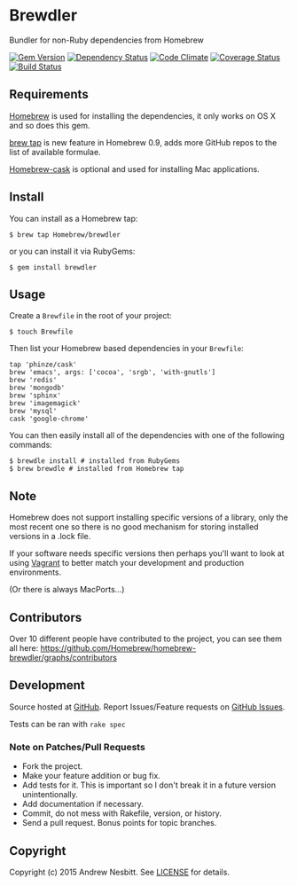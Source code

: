 # Brewdler

Bundler for non-Ruby dependencies from Homebrew

[![Gem Version](https://badge.fury.io/rb/brewdler.svg)](http://badge.fury.io/rb/homebrew-brewdler)
[![Dependency Status](https://gemnasium.com/Homebrew/homebrew-brewdler.svg)](https://gemnasium.com/Homebrew/homebrew-brewdler)
[![Code Climate](https://codeclimate.com/github/Homebrew/homebrew-brewdler/badges/gpa.svg)](https://codeclimate.com/github/Homebrew/homebrew-brewdler)
[![Coverage Status](https://coveralls.io/repos/Homebrew/homebrew-brewdler/badge.svg)](https://coveralls.io/r/Homebrew/homebrew-brewdler)
[![Build Status](https://travis-ci.org/Homebrew/homebrew-brewdler.svg)](https://travis-ci.org/Homebrew/homebrew-brewdler)

## Requirements

[Homebrew](http://github.com/Homebrew/homebrew) is used for installing the dependencies, it only works on OS X and so does this gem.

[brew tap](https://github.com/Homebrew/homebrew/blob/master/share/doc/homebrew/brew-tap.md) is new feature in Homebrew 0.9, adds more GitHub repos to the list of available formulae.

[Homebrew-cask](http://github.com/caskroom/homebrew-cask) is optional and used for installing Mac applications.

## Install

You can install as a Homebrew tap:

    $ brew tap Homebrew/brewdler

or you can install it via RubyGems:

    $ gem install brewdler

## Usage

Create a `Brewfile` in the root of your project:

    $ touch Brewfile

Then list your Homebrew based dependencies in your `Brewfile`:

    tap 'phinze/cask'
    brew 'emacs', args: ['cocoa', 'srgb', 'with-gnutls']
    brew 'redis'
    brew 'mongodb'
    brew 'sphinx'
    brew 'imagemagick'
    brew 'mysql'
    cask 'google-chrome'

You can then easily install all of the dependencies with one of the following commands:

    $ brewdle install # installed from RubyGems
    $ brew brewdle # installed from Homebrew tap

## Note

Homebrew does not support installing specific versions of a library, only the most recent one so there is no good mechanism for storing installed versions in a .lock file.

If your software needs specific versions then perhaps you'll want to look at using [Vagrant](http://vagrantup.com/) to better match your development and production environments.

(Or there is always MacPorts...)

## Contributors

Over 10 different people have contributed to the project, you can see them all here: https://github.com/Homebrew/homebrew-brewdler/graphs/contributors

## Development

Source hosted at [GitHub](http://github.com/Homebrew/homebrew-brewdler).
Report Issues/Feature requests on [GitHub Issues](http://github.com/Homebrew/homebrew-brewdler/issues).

Tests can be ran with `rake spec`

### Note on Patches/Pull Requests

 * Fork the project.
 * Make your feature addition or bug fix.
 * Add tests for it. This is important so I don't break it in a future version unintentionally.
 * Add documentation if necessary.
 * Commit, do not mess with Rakefile, version, or history.
 * Send a pull request. Bonus points for topic branches.

## Copyright

Copyright (c) 2015 Andrew Nesbitt. See [LICENSE](https://github.com/Homebrew/homebrew-brewdler/blob/master/LICENSE) for details.
